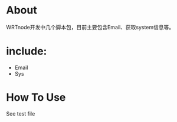 # About

WRTnode开发中几个脚本包，目前主要包含Email、获取system信息等。

# include:

* Email
* Sys

# How To Use

See test file
